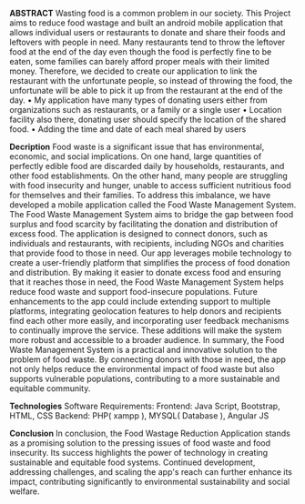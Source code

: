 **ABSTRACT**
Wasting food is a common problem in our society. This Project aims to 
reduce food wastage and built an android mobile application that allows 
individual users or restaurants to donate and share their foods and leftovers with 
people in need.
Many restaurants tend to throw the leftover food at the end of the day 
even though the food is perfectly fine to be eaten, some families can barely 
afford proper meals with their limited money. Therefore, we decided to create 
our application to link the restaurant with the unfortunate people, so instead of 
throwing the food, the unfortunate will be able to pick it up from the restaurant 
at the end of the day.
• My application have many types of donating users either from 
organizations such as restaurants, or a family or a single user
• Location facility also there, donating user should specify the location 
of the shared food.
• Adding the time and date of each meal shared by users

**Decription**
Food waste is a significant issue that has environmental, economic, and 
social implications. On one hand, large quantities of perfectly edible food are 
discarded daily by households, restaurants, and other food establishments. On the 
other hand, many people are struggling with food insecurity and hunger, unable 
to access sufficient nutritious food for themselves and their families. To address 
this imbalance, we have developed a mobile application called the Food Waste 
Management System. The Food Waste Management System aims to bridge the 
gap between food surplus and food scarcity by facilitating the donation and 
distribution of excess food. The application is designed to connect donors, such 
as individuals and restaurants, with recipients, including NGOs and charities that 
provide food to those in need.
Our app leverages mobile technology to create a user-friendly platform that 
simplifies the process of food donation and distribution. By making it easier to 
donate excess food and ensuring that it reaches those in need, the Food Waste 
Management System helps reduce food waste and support food-insecure 
populations. Future enhancements to the app could include extending support to 
multiple platforms, integrating geolocation features to help donors and recipients 
find each other more easily, and incorporating user feedback mechanisms to 
continually improve the service. These additions will make the system more 
robust and accessible to a broader audience.
In summary, the Food Waste Management System is a practical and 
innovative solution to the problem of food waste. By connecting donors with 
those in need, the app not only helps reduce the environmental impact of food 
waste but also supports vulnerable populations, contributing to a more sustainable 
and equitable community.

**Technologies**
Software Requirements:
Frontend: Java Script, Bootstrap, HTML, CSS
Backend: PHP( xampp ), MYSQL( Database ), Angular JS

**Conclusion**
In conclusion, the Food Wastage Reduction Application stands as a 
promising solution to the pressing issues of food waste and food insecurity. Its 
success highlights the power of technology in creating sustainable and equitable 
food systems. Continued development, addressing challenges, and scaling the 
app's reach can further enhance its impact, contributing significantly to 
environmental sustainability and social welfare.
